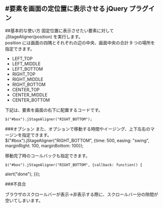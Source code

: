 #要素を画面の定位置に表示させる jQuery プラグイン
---
##基本的な使い方
固定位置に表示させたい要素に対して .jStageAligner(position) を実行します。  
position には画面の四隅とそれぞれの辺の中央、画面中央の合計 9 つの場所を指定できます。  
 * LEFT_TOP
 * LEFT_MIDDLE
 * LEFT_BOTTOM
 * RIGHT_TOP
 * RIGHT_MIDDLE
 * RIGHT_BOTTOM
 * CENTER_TOP
 * CENTER_MIDDLE
 * CENTER_BOTTOM
 
下記は、要素を画面の右下に配置するコードです。   

    $("#box").jStageAligner("RIGHT_BOTTOM");

###オプション
また、オプションで移動する時間やイージング、上下左右のマージンを指定できます。  
    $("#box").jStageAligner("RIGHT_BOTTOM", {time: 500, easing: "swing", marginRight: 100, marginBottom: 100});

移動完了時のコールバックも指定できます。  

    $("#box").jStageAligner("RIGHT_BOTTOM", {callback: function() {
  alert("done");
}});

###不具合

ブラウザのスクロールバーが表示→非表示する際に、スクロールバー分の隙間が空いてしまいます。

